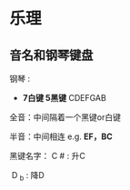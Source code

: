 # 乐理

## 音名和钢琴键盘

钢琴 :

* **7白键 5黑键**   CDEFGAB

全音：中间隔着一个黑键or白键

半音：中间相连  e.g.   **EF，BC**

黑键名字： C #   :  升C

​                   D <sub>b</sub>   :  降D